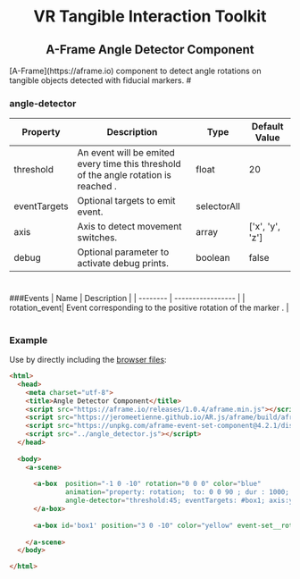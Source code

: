 <h1 align="center">VR Tangible Interaction Toolkit</h1>

<h2 align="center">A-Frame Angle Detector Component</h2>
[A-Frame](https://aframe.io) component to detect angle rotations on tangible objects detected with fiducial markers.
#

### angle-detector


| Property | Description | Type | Default Value |
| -------- | ----------------- | ---- |------------- |
| threshold | An event will be emited every time this threshold of the angle rotation is reached . | float | 20    |
| eventTargets | Optional targets to emit event. | selectorAll |  |
| axis | Axis to detect movement switches. | array | ['x', 'y', 'z'] |
| debug | Optional parameter to activate debug prints. | boolean  |false |
#
###Events
| Name | Description |
| -------- | ----------------- |
| rotation_event| Event corresponding to the positive rotation of the marker . |

#
### Example

Use by directly including the [browser files](examples):

```html
<html>
  <head>
    <meta charset="utf-8">
    <title>Angle Detector Component</title>
    <script src="https://aframe.io/releases/1.0.4/aframe.min.js"></script>
    <script src="https://jeromeetienne.github.io/AR.js/aframe/build/aframe-ar.js"></script>
    <script src="https://unpkg.com/aframe-event-set-component@4.2.1/dist/aframe-event-set-component.min.js"></script>
    <script src="../angle_detector.js"></script>
  </head>
  
  <body>
    <a-scene>
  
      <a-box  position="-1 0 -10" rotation="0 0 0" color="blue"
              animation="property: rotation;  to: 0 0 90 ; dur : 1000; "
              angle-detector="threshold:45; eventTargets: #box1; axis:y">
      </a-box>
 
      <a-box id='box1' position="3 0 -10" color="yellow" event-set__rotation_event ="color:red"></a-box>
  
    </a-scene>
  </body>

</html>
```